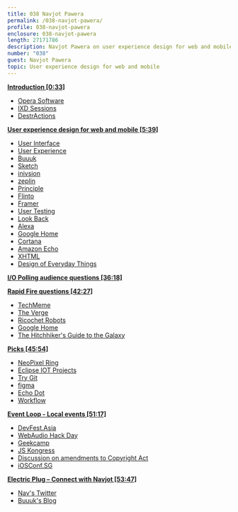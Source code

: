 ```yaml
---
title: 038 Navjot Pawera
permalink: /038-navjot-pawera/
profile: 038-navjot-pawera
enclosure: 038-navjot-pawera
length: 27171786
description: Navjot Pawera on user experience design for web and mobile.
number: "038"
guest: Navjot Pawera
topic: User experience design for web and mobile
---
```


**[Introduction [0:33]](#t=0:33)**

- [Opera Software](https://www.opera.com/about)
- [IXD Sessions](http://www.ixdsessions.com/)
- [DestrActions](http://www.dactions.org/)

**[User experience design for web and mobile [5:39]](#t=5:39)**

- [User Interface](https://en.wikipedia.org/wiki/User_interface)
- [User Experience](https://en.wikipedia.org/wiki/User_experience)
- [Buuuk](http://www.buuuk.com/)
- [Sketch](https://www.sketchapp.com/)
- [inivsion](https://www.invisionapp.com/)
- [zeplin](https://zeplin.io/)
- [Principle](http://principleformac.com/)
- [Flinto](https://www.flinto.com/mac)
- [Framer](https://framerjs.com/)
- [User Testing](https://www.usertesting.com/)
- [Look Back](https://lookback.io/)
- [Alexa](http://alexa.amazon.com/spa/index.html)
- [Google Home](https://madeby.google.com/home/)
- [Cortana](https://support.microsoft.com/en-us/help/17214/windows-10-what-is)
- [Amazon Echo](https://en.wikipedia.org/wiki/Amazon_Echo)
- [XHTML](https://en.wikipedia.org/wiki/XHTML)
- [Design of Everyday Things](https://www.amazon.com/Design-Everyday-Things-Donald-Norman/dp/1452654123)

**[I/O Polling audience questions [36:18]](#t=36:18)**


**[Rapid Fire questions  [42:27]](#t=42:27)**

- [TechMeme](https://www.techmeme.com/)
- [The Verge](http://www.theverge.com/)
- [Ricochet Robots](http://riograndegames.com/game/163-Ricochet-Robots)
- [Google Home](https://madeby.google.com/home/)
- [The Hitchhiker's Guide to the Galaxy](https://en.wikipedia.org/wiki/The_Hitchhiker%27s_Guide_to_the_Galaxy)


**[Picks [45:54]](#t=45:54)**

- [NeoPixel Ring](https://www.adafruit.com/products/2873)
- [Eclipse IOT Projects](http://iot.eclipse.org/projects)
- [Try Git](https://try.github.io/levels/1/challenges/1)
- [figma](https://www.figma.com/)
- [Echo Dot](https://www.amazon.com/Amazon-Echo-Dot-Portable-Bluetooth-WiFi-Speaker-with-Alexa/b?node=14047587011)
- [Workflow](https://workflow.is/)


**[Event Loop - Local events [51:17]](#t=51:17)**

- [DevFest.Asia](https://devfest.asia/)
- [WebAudio Hack Day](http://www.meetup.com/Singapore-MusicTech-Meetup/events/235097215)
- [Geekcamp](https://www.geekcamp.sg/)
- [JS Kongress](https://js-kongress.de/)
- [Discussion on amendments to Copyright Act](https://isoc.sg/index.php/2016/10/12/mon-1710-discussion-on-amendments-to-copyright-act/)
- [iOSConf.SG](http://iosconf.sg/)

**[Electric Plug  – Connect with Navjot [53:47]](#t=53:47)**

- [Nav's Twitter](http://twitter.com/isnav)
- [Buuuk's Blog](http://www.buuuk.com/blog/)

